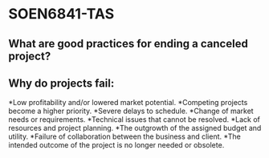 # SOEN6841-TAS
## What are good practices for ending a canceled project?
## Why do projects fail: 
*Low profitability and/or lowered market potential.
*Competing projects become a higher priority.
*Severe delays to schedule. 
*Change of market needs or requirements.
*Technical issues that cannot be resolved.
*Lack of resources and project planning.
*The outgrowth of the assigned budget and utility.
*Failure of collaboration between the business and client.
*The intended outcome of the project is no longer needed or obsolete.
